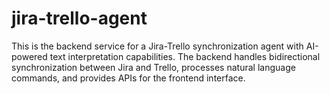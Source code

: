 # jira-trello-agent
This is the backend service for a Jira-Trello synchronization agent with AI-powered text interpretation capabilities. The backend handles bidirectional synchronization between Jira and Trello, processes natural language commands, and provides APIs for the frontend interface.
